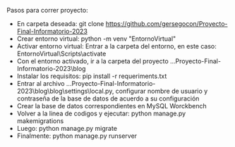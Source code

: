 Pasos para correr proyecto:
- En carpeta deseada: git clone https://github.com/gersegocon/Proyecto-Final-Informatorio-2023
- Crear entorno virtual: python -m venv "EntornoVirtual"
- Activar entorno virtual: Entrar a la carpeta del entorno, en este caso: EntornoVirtual\Scripts\activate
- Con el entorno activado, ir a la carpeta del proyecto ...Proyecto-Final-Informatorio-2023\blog
- Instalar los requisitos: pip install -r requeriments.txt
- Entrar al archivo ...Proyecto-Final-Informatorio-2023\blog\blog\settings\local.py, configurar nombre de usuario y contraseña de la base de datos de acuerdo a su configuración
- Crear la base de datos correspondientes en MySQL Worckbench
- Volver a la linea de codigos y ejecutar: python manage.py makemigrations
- Luego: python manage.py migrate
- Finalmente: python manage.py runserver
  
